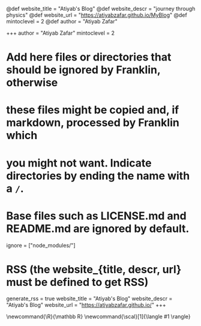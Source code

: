 <!--
Add here global page variables to use throughout your website.
-->

@def website_title = "Atiyab's Blog"
@def website_descr = "journey through physics"
@def website_url = "https://atiyabzafar.github.io/MyBlog"
@def mintoclevel = 2
@def author = "Atiyab Zafar"

+++
author = "Atiyab Zafar"
mintoclevel = 2

# Add here files or directories that should be ignored by Franklin, otherwise
# these files might be copied and, if markdown, processed by Franklin which
# you might not want. Indicate directories by ending the name with a `/`.
# Base files such as LICENSE.md and README.md are ignored by default.
ignore = ["node_modules/"]

# RSS (the website_{title, descr, url} must be defined to get RSS)
generate_rss = true
website_title = "Atiyab's Blog"
website_descr = "Atiyab's Blog"
website_url   = "https://atiyabzafar.github.io/"
+++

<!--
Add here global latex commands to use throughout your pages.
-->
\newcommand{\R}{\mathbb R}
\newcommand{\scal}[1]{\langle #1 \rangle}
